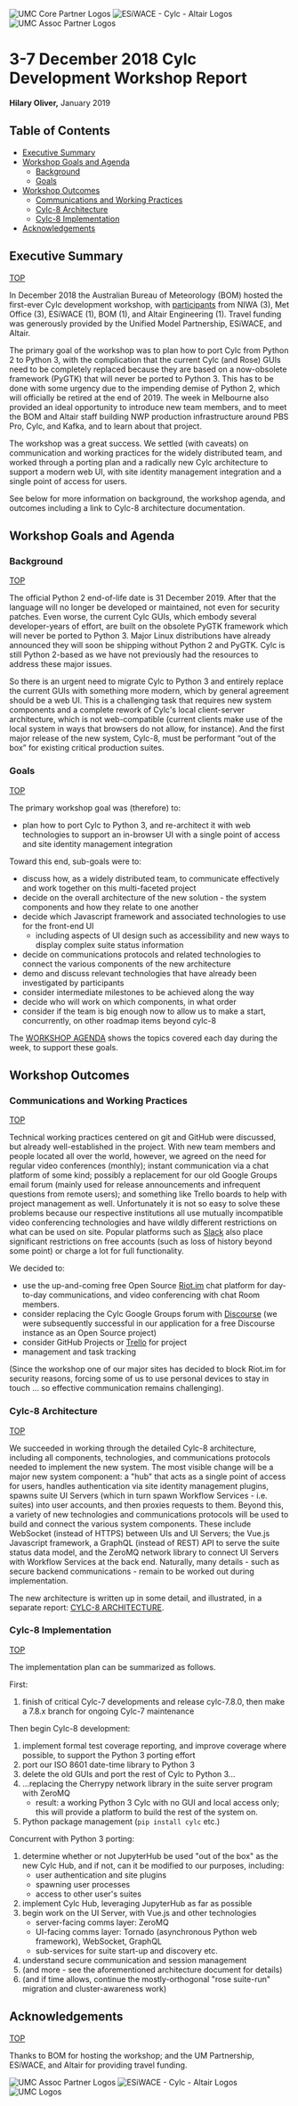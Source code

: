 ![UMC Core Partner Logos](img/umc.png)
![ESiWACE - Cylc - Altair Logos](img/esiwace-cylc-altair-logos.png)
![UMC Assoc Partner Logos](img/umc-associate-logos-2018.jpg)

# 3-7 December 2018 Cylc Development Workshop Report
__Hilary Oliver,__ January 2019

## Table of Contents

- [Executive Summary](#executive-summary)
- [Workshop Goals and Agenda](#workshop-goals-and-agenda)
  - [Background](#background)
  - [Goals](#goals)
- [Workshop Outcomes](#workshop-outcomes)
  - [Communications and Working Practices](#communications-and-working-practices)
  - [Cylc-8 Architecture](#cylc-8-architecture)
  - [Cylc-8 Implementation](#cylc-8-implementation)
- [Acknowledgements](#acknowledgements)

## Executive Summary
[TOP](#table-of-contents)


In December 2018 the Australian Bureau of Meteorology (BOM) hosted the
first-ever Cylc development workshop, with
[participants](dec-workshop-agenda#participants) from NIWA (3), Met Office
(3), ESiWACE (1), BOM (1), and Altair Engineering (1). Travel funding
was generously provided by the Unified Model Partnership, ESiWACE, and Altair.

The primary goal of the workshop was to plan how to port Cylc from Python 2 to
Python 3, with the complication that the current Cylc (and Rose) GUIs need to
be completely replaced because they are based on a now-obsolete framework
(PyGTK) that will never be ported to Python 3. This has to be done with some
urgency due to the impending demise of Python 2, which will officially be
retired at the end of 2019. The week in Melbourne also provided an ideal
opportunity to introduce new team members, and to meet the BOM and Altair staff
building NWP production infrastructure around PBS Pro, Cylc, and Kafka, and to
learn about that project.

The workshop was a great success. We settled (with caveats) on communication
and working practices for the widely distributed team, and worked through a
porting plan and a radically new Cylc architecture to support a modern web UI,
with site identity management integration and a single point of access for
users.

See below for more information on background, the workshop agenda, and outcomes
including a link to Cylc-8 architecture documentation.

## Workshop Goals and Agenda

### Background
[TOP](#table-of-contents)

The official Python 2 end-of-life date is 31 December 2019. After that the
language will no longer be developed or maintained, not even for security
patches. Even worse, the current Cylc GUIs,
which embody several developer-years of effort, are built on the obsolete PyGTK
framework which will never be ported to Python 3. Major Linux distributions
have already announced they will soon be shipping without Python 2 and PyGTK.
Cylc is still Python 2-based as we have not previously had the
resources to address these major issues. 

So there is an urgent need to migrate Cylc to Python 3 and entirely replace the
current GUIs with something more modern, which by general agreement should be a
web UI. This is a challenging task that requires new system components and a
complete rework of Cylc's local client-server architecture, which is not
web-compatible (current clients make use of the local system in ways that
browsers do not allow, for instance). And the first major release of the new
system, Cylc-8, must be performant “out of the box” for existing critical
production suites.

### Goals
[TOP](#table-of-contents)

The primary workshop goal was (therefore) to:

 * plan how to port Cylc to Python 3, and re-architect it with web technologies
   to support an in-browser UI with a single point of access and site identity
   management integration

Toward this end, sub-goals were to:

 * discuss how, as a widely distributed team, to communicate effectively
   and work together on this multi-faceted project
 * decide on the overall architecture of the new solution - the system
   components and how they relate to one another
 * decide which Javascript framework and associated technologies to use for
   the front-end UI
   * including aspects of UI design such as accessibility and new ways to
     display complex suite status information
 * decide on communications protocols and related technologies to connect the
   various components of the new architecture
 * demo and discuss relevant technologies that have already been
   investigated by participants
 * consider intermediate milestones to be achieved along the way
 * decide who will work on which components, in what order
 * consider if the team is big enough now to allow us to make a start,
   concurrently, on other roadmap items beyond cylc-8 

The [WORKSHOP
AGENDA](https://cylc.github.io/cylc-admin/dec-workshop-agenda#agenda)
shows the topics covered each day during the week, to support these goals.

## Workshop Outcomes

### Communications and Working Practices
[TOP](#table-of-contents)

Technical working practices centered on git and GitHub were discussed, but
already well-established in the project. With new team members and people
located all over the world, however, we agreed on the need for regular video
conferences (monthly); instant communication via a chat platform of some kind;
possibly a replacement for our old Google Groups email forum (mainly used for
release announcements and infrequent questions from remote users); and
something like Trello boards to help with project management as well.
Unfortunately it is not so easy to solve these problems because our respective
institutions all use mutually incompatible video conferencing technologies and
have wildly different restrictions on what can be used on site. Popular
platforms such as [Slack](https://slack.com) also place significant
restrictions on free accounts (such as loss of history beyond some point) or
charge a lot for full functionality.

We decided to:

* use the up-and-coming free Open Source [Riot.im](https://about.riot.im/) chat
  platform for day-to-day communications, and video conferencing with chat
  Room members.
* consider replacing the Cylc Google Groups forum with
  [Discourse](https://www.discourse.org/) (we were subsequently successful in
  our application for a free Discourse instance as an Open Source project)
* consider GitHub Projects or [Trello](https://trello.com) for project
* management and task tracking

(Since the workshop one of our major sites has decided to block Riot.im for
security reasons, forcing some of us to use personal devices to stay in touch
... so effective communication remains challenging).

### Cylc-8 Architecture
[TOP](#table-of-contents)

We succeeded in working through the detailed Cylc-8 architecture, including all
components, technologies, and communications protocols needed to implement the
new system. The most visible change will be a major new system component: a "hub"
that acts as a single point of access for users, handles authentication
via site identity management plugins, spawns suite UI Servers (which in turn
spawn Workflow Services - i.e. suites) into user accounts, and then proxies
requests to them. Beyond this, a variety of new technologies and communications
protocols will be used to build and connect the various system components.
These include WebSocket (instead of HTTPS) between UIs and UI Servers; the
Vue.js Javascript framework, a GraphQL (instead of REST) API to serve the suite
status data model, and the ZeroMQ network library to connect UI Servers with
Workflow Services at the back end. Naturally, many details - such as secure
backend communications - remain to be worked out during implementation.

The new architecture is written up in some detail, and illustrated, in a
separate report: [CYLC-8
ARCHITECTURE](https://cylc.github.io/cylc-admin/cylc-8-architecture).

### Cylc-8 Implementation
[TOP](#table-of-contents)

The implementation plan can be summarized as follows.

First:
1. finish of critical Cylc-7 developments and release cylc-7.8.0,
   then make a 7.8.x branch for ongoing Cylc-7 maintenance

Then begin Cylc-8 development:
1. implement formal test coverage reporting, and improve coverage where
   possible, to support the Python 3 porting effort
1. port our ISO 8601 date-time library to Python 3
1. delete the old GUIs and port the rest of Cylc to Python 3...
1. ...replacing the Cherrypy network library in the suite server program with
   ZeroMQ
   - result: a working Python 3 Cylc with no GUI and local
     access only; this will provide a platform to build the
     rest of the system on.
1. Python package management (`pip install cylc` etc.)

Concurrent with Python 3 porting:
1. determine whether or not JupyterHub be used "out of the box" as the new Cylc Hub,
   and if not, can it be modified to our purposes, including:
     * user authentication and site plugins
     * spawning user processes
     * access to other user's suites
1. implement Cylc Hub, leveraging JupyterHub as far as possible
1. begin work on the UI Server, with Vue.js and other technologies
     * server-facing comms layer: ZeroMQ
     * UI-facing comms layer: Tornado (asynchronous Python web framework), 
       WebSocket, GraphQL
     * sub-services for suite start-up and discovery etc.
1. understand secure communication and session management
1. (and more - see the aforementioned architecture document for details)
1. (and if time allows, continue the mostly-orthogonal "rose suite-run" migration
  and cluster-awareness work)

## Acknowledgements
[TOP](#table-of-contents)

Thanks to BOM for hosting the workshop; and the UM Partnership, ESiWACE, and
Altair for providing travel funding.

![UMC Assoc Partner Logos](img/umc-associate-logos-2018.jpg)
![ESiWACE - Cylc - Altair Logos](img/esiwace-cylc-altair-logos.png)
![UMC Logos](img/umc.png)
